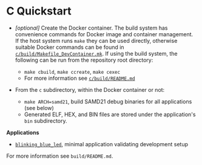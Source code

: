 # C Quickstart

- *[optional]* Create the Docker container. The build system has convenience
  commands for Docker image and container management. If the host system runs
  `make` they can be used directly, otherwise suitable Docker commands can be
  found in [`c/build/Makefile_DevContainer.mk`](https://github.com/vafeond/BareMetalCapers/blob/main/c/build/Makefile_DevContainer.mk).
  If using the build system, the following can be run from the repository root 
  directory:
  - `make cbuild`, `make ccreate`, `make cexec`
  - For more information see [`c/build/README.md`](https://github.com/vafeond/BareMetalCapers/blob/main/c/build/README.md)

- From the `c` subdirectory, within the Docker container or not:
  - `make ARCH=samd21`, build SAMD21 debug binaries for all applications (see 
  below)
  - Generated ELF, HEX, and BIN files are stored under the application's `bin`
    subdirectory.

**Applications**
- [`blinking_blue_led`](https://github.com/vafeond/BareMetalCapers/tree/main/c/hal/board/RedBoardTurbo/blinking_blue_led), minimal application validating development setup

For more information see `build/README.md`. 
